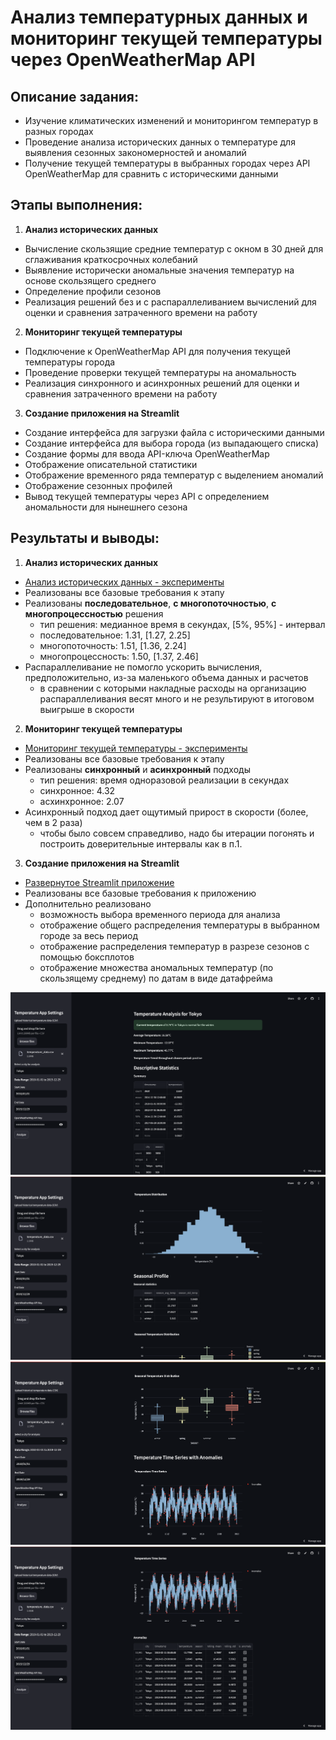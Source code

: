 # Анализ температурных данных и мониторинг текущей температуры через OpenWeatherMap API

## Описание задания:
* Изучение климатических изменений и мониторингом температур в разных городах
* Проведение анализа исторических данных о температуре для выявления сезонных закономерностей и аномалий
* Получение текущей температуры в выбранных городах через API OpenWeatherMap для сравнить с историческими данными

## Этапы выполнения:
1. **Анализ исторических данных**
  * Вычисление скользящие средние температур с окном в 30 дней для сглаживания краткосрочных колебаний
  * Выявление исторически аномальные значения температур на основе скользящего среднего
  * Определение профили сезонов
  * Реализация решений без и с распараллеливанием вычислений для оценки и сравнения затраченного времени на работу
2. **Мониторинг текущей температуры**
  * Подключение к OpenWeatherMap API для получения текущей температуры города
  * Проведение проверки текущей температуры на аномальность
  * Реализация синхронного и асинхронных решений для оценки и сравнения затраченного времени на работу 
3. **Создание приложения на Streamlit**
  * Создание интерфейса для загрузки файла с историческими данными
  * Создание интерфейса для выбора города (из выпадающего списка)
  * Создание формы для ввода API-ключа OpenWeatherMap
  * Отображение описательной статистики
  * Отображение временного ряда температур с выделением аномалий
  * Отображение сезонных профилей
  * Вывод текущей температуры через API с определением аномальности для нынешнего сезона

## Результаты и выводы:
1. **Анализ исторических данных**
  * [Анализ исторических данных - эксперименты](https://github.com/leqtr/AI_Applied_Python/blob/main/HW1/AI_Applied_Python_HW1_Ле_Куанг_Чи.ipynb)
  * Реализованы все базовые требования к этапу
  * Реализованы **последовательное**, **с многопоточностью**, **с многопроцессностью** решения
    * тип решения: медианное время в секундах, \[5%, 95%\] - интервал
    * последовательное: 1.31, \[1.27, 2.25\]
    * многопоточность: 1.51, \[1.36, 2.24\]
    * многопроцессность: 1.50, \[1.37, 2.46\]
  * Распараллеливание не помогло ускорить вычисления, предположительно, из-за маленького объема данных и расчетов
    * в сравнении с которыми накладные расходы на организацию распараллеливания весят много и не результируют в итоговом выигрыше в скорости
2. **Мониторинг текущей температуры**
  * [Мониторинг текущей температуры - эксперименты](https://github.com/leqtr/AI_Applied_Python/blob/main/HW1/AI_Applied_Python_HW1_Ле_Куанг_Чи.ipynb)
  * Реализованы все базовые требования к этапу
  * Реализованы **синхронный** и **асинхронный** подходы
    * тип решения: время одноразовой реализации в секундах
    * синхронное: 4.32
    * асхинхронное: 2.07
  * Асинхронный подход дает ощутимый прирост в скорости (более, чем в 2 раза)
    * чтобы было совсем справедливо, надо бы итерации погонять и построить доверительные интервалы как в п.1.
3. **Создание приложения на Streamlit**
  * [Развернутое Streamlit приложение](https://leqtr-temperature-app.streamlit.app/)
  * Реализованы все базовые требования к приложению
  * Дополнительно реализовано
    * возможность выбора временного периода для анализа
    * отображение общего распределения температуры в выбранном городе за весь период
    * отображение распределения температур в разрезе сезонов с помощью боксплотов
    * отображение множества аномальных температур (по скользящему среднему) по датам в виде датафрейма

![temp_app_1](app_screenshots/temp_1.png)
![temp_app_2](app_screenshots/temp_2.png)
![temp_app_3](app_screenshots/temp_3.png)
![temp_app_4](app_screenshots/temp_4.png)
